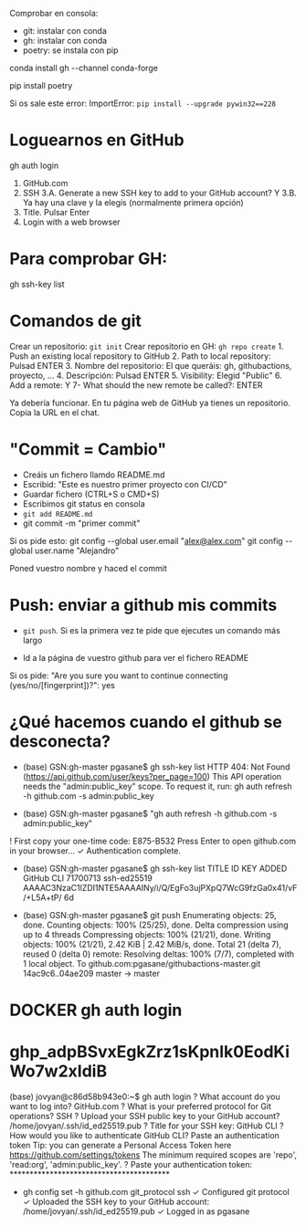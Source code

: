 Comprobar en consola:

- git: instalar con conda
- gh: instalar con conda
- poetry: se instala con pip

conda install gh  --channel conda-forge 

pip install poetry

Si os sale este error: ImportError: `pip install --upgrade pywin32==228`

# Loguearnos en GitHub
gh auth login
1. GitHub.com
2. SSH
3.A. Generate a new SSH key to add to your GitHub account? Y
3.B. Ya hay una clave y la elegís (normalmente primera opción)
4. Title. Pulsar Enter
5. Login with a web browser

# Para comprobar GH:
gh ssh-key list

# Comandos de git

Crear un repositorio: `git init`
Crear repositorio en GH: `gh repo create`
    1. Push an existing local repository to GitHub
    2. Path to local repository: Pulsad ENTER
    3. Nombre del repositorio: El que queráis: gh, githubactions, proyecto, ...
    4. Descripción: Pulsad ENTER
    5. Visibility: Elegid "Public"
    6. Add a remote: Y
    7- What should the new remote be called?: ENTER

Ya debería funcionar. En tu página web de GitHub ya tienes un repositorio. Copia la URL en el chat.

# "Commit = Cambio"
- Creáis un fichero llamdo README.md
- Escribid: "Este es nuestro primer proyecto con CI/CD"
- Guardar fichero (CTRL+S o CMD+S)
- Escribimos git status en consola
- `git add README.md`
- git commit -m "primer commit"

Si os pide esto: 
git config --global user.email "alex@alex.com"
git config --global user.name "Alejandro"

Poned vuestro nombre y haced el commit

# Push: enviar a github mis commits
- `git push`. Si es la primera vez te pide que
ejecutes un comando más largo

- Id a la página de vuestro github para ver el fichero README

Si os pide: "Are you sure you want to continue connecting (yes/no/[fingerprint])?": yes

# ¿Qué hacemos cuando el github se desconecta?
- (base) GSN:gh-master pgasane$ gh ssh-key list
HTTP 404: Not Found (https://api.github.com/user/keys?per_page=100)
This API operation needs the "admin:public_key" scope. To request it, run:  gh auth refresh -h github.com -s admin:public_key

- (base) GSN:gh-master pgasane$ "gh auth refresh -h github.com -s admin:public_key"

! First copy your one-time code: E875-B532
Press Enter to open github.com in your browser... 
✓ Authentication complete.

- (base) GSN:gh-master pgasane$ gh ssh-key list
TITLE       ID        KEY                                                                               ADDED
GitHub CLI  71700713  ssh-ed25519 AAAAC3NzaC1lZDI1NTE5AAAAINy/i/Q/EgFo3ujPXpQ7WcG9fzGa0x41/vF/+L5A+tP/  6d

- (base) GSN:gh-master pgasane$ git push
Enumerating objects: 25, done.
Counting objects: 100% (25/25), done.
Delta compression using up to 4 threads
Compressing objects: 100% (21/21), done.
Writing objects: 100% (21/21), 2.42 KiB | 2.42 MiB/s, done.
Total 21 (delta 7), reused 0 (delta 0)
remote: Resolving deltas: 100% (7/7), completed with 1 local object.
To github.com:pgasane/githubactions-master.git
   14ac9c6..04ae209  master -> master

# DOCKER gh auth login
# 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
(base) jovyan@c86d58b943e0:~$ gh auth login
? What account do you want to log into? GitHub.com
? What is your preferred protocol for Git operations? SSH
? Upload your SSH public key to your GitHub account? /home/jovyan/.ssh/id_ed25519.pub
? Title for your SSH key: GitHub CLI
? How would you like to authenticate GitHub CLI? Paste an authentication token
Tip: you can generate a Personal Access Token here https://github.com/settings/tokens
The minimum required scopes are 'repo', 'read:org', 'admin:public_key'.
? Paste your authentication token: ****************************************
- gh config set -h github.com git_protocol ssh
✓ Configured git protocol
✓ Uploaded the SSH key to your GitHub account: /home/jovyan/.ssh/id_ed25519.pub
✓ Logged in as pgasane
